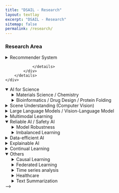 ```yaml
---
title: "DSAIL - Research"
layout: textlay
excerpt: "DSAIL - Research"
sitemap: false
permalink: /research/
---
```



<h3>Research Area</h3>

<details>
<summary>Recommender System</summary>
<div style="margin-left: 20px;">
<ul>
<li><a href="https://arxiv.org/abs/2404.11343" target="_blank">Large Language Models meet Collaborative Filtering: An Efficient All-round LLM-based Recommender System (KDD 2024)</a></li>
<li><a href="https://arxiv.org/abs/2308.09649" target="_blank">MUSE: Music Recommender System with Shuffle Play Recommendation Enhancement (CIKM 2023)</a></li>
<li><a href="https://arxiv.org/abs/2306.01792" target="_blank">Task Relation-aware Continual User Representation Learning (KDD 2023)</a></li>
<li><a href="https://arxiv.org/abs/2304.08382" target="_blank">MELT: Mutual Enhancement of Long-Tailed User and Item for Sequential Recommendation (SIGIR 2023)</a></li>
<li><a href="https://arxiv.org/abs/2209.06644" target="_blank">Beyond Learning from Next Item: Sequential Recommendation via Personalized Interest Sustainability (CIKM 2022)</a></li>
<li><a href="https://arxiv.org/abs/2105.06323" target="_blank">Bootstrapping User and Item Representations for One-Class Collaborative Filtering (SIGIR 2021)</a></li>
<li><a href="https://dsail.kaist.ac.kr/files/ICDM20.pdf" target="_blank">Interest Sustainability-Aware Recommender System (ICDM 2020)</a></li>
<li><a href="https://dsail.kaist.ac.kr/files/IJCAI19_2.pdf" target="_blank">Action Space Learning for Heterogeneous User Behavior Prediction (IJCAI 2019)</a></li>
<li><a href="https://dsail.kaist.ac.kr/files/IJCAI19_1.pdf" target="_blank">Sequential and Diverse Recommendation with Long Tail (IJCAI 2019)</a></li>
<li><a href="https://dsail.kaist.ac.kr/files/ICDM18.pdf" target="_blank">Collaborative Translational Metric Learning (ICDM 2018)</a></li>
<li><a href="https://dsail.kaist.ac.kr/files/SIGIR18.pdf" target="_blank">Review Sentiment-Guided Scalable Deep Recommender System (SIGIR 2018 Short)</a></li>
<li><a href="https://dsail.kaist.ac.kr/files/WWW17.pdf" target="_blank">Do "Also-Viewed" Products Help User Rating Prediction? (WWW 2017)</a></li>
<li><a href="https://dsail.kaist.ac.kr/files/RecSys16.pdf" target="_blank">Convolutional Matrix Factorization for Document Context-Aware Recommendation (RecSys 2016)</a></li>
</ul>
</div>
</details>

<!-- <details open>
    <summary>Graph Neural Networks</summary>
    <div style="margin-left: 20px;">
        <details>
            <summary>Core Algorithms</summary>
            <div style="margin-left: 20px;">
                <ul>
                    <li><a href="https://arxiv.org/abs/2306.15217" target="_blank">Unsupervised Episode Generation for Graph Meta-learning (ICML 2024)</a></li>
                    <li><a href="https://arxiv.org/abs/2402.11837" target="_blank">Self-guided Robust Graph Structure Refinement (WWW 2024)</a></li>
                    <li><a href="https://arxiv.org/abs/2302.05428" target="_blank">Sterling: Synergistic Representation Learning on Bipartite Graphs (AAAI 2024)</a></li>
                    <li><a href="https://dcai-workshop.github.io/assets/pdf/accepted_papers/65.pdf" target="_blank">Noise Robust Graph Learning under Feature-Dependent Graph-Noise (WWW 2024 Workshop)</a></li>
                    <li><a href="https://arxiv.org/abs/2406.13214" target="_blank">Self-Explainable Temporal Graph Networks based on Graph Information Bottleneck (KDD 2024)</a></li>
                    <li><a href="https://openreview.net/pdf?id=icWwBKyVMs" target="_blank">Interpretable Prototype-based Graph Information Bottleneck (NeurIPS 2023)</a></li>
                    <li><a href="https://arxiv.org/abs/2308.08097" target="_blank">Structural Mixup for Graph Neural Networks (CIKM 2023)</a></li>
                    <li><a href="https://arxiv.org/abs/2306.13854" target="_blank">Similarity Preserving Adversarial Graph Contrastive Learning (KDD 2023)</a></li>
                    <li><a href="https://arxiv.org/abs/2305.18758" target="_blank">Task-Equivariant Graph Few-shot Learning (KDD 2023)</a></li>
                    <li><a href="https://arxiv.org/abs/2305.18451" target="_blank">Shift-Robust Molecular Relational Learning with Causal Substructure (KDD 2023)</a></li>
                    <li><a href="https://arxiv.org/abs/2305.01520" target="_blank">Conditional Graph Information Bottleneck for Molecular Relational Learning (KDD 2023)</a></li>
                    <li><a href="https://arxiv.org/abs/2208.10205" target="_blank">LTE4G: Long-Tail Experts for Graph Neural Networks (CIKM 2022)</a></li>
                    <li><a href="https://arxiv.org/abs/2208.10493" target="_blank">Relational Self-Supervised Learning on Graphs (CIKM 2022)</a></li>
                    <li><a href="https://arxiv.org/abs/2204.01303" target="_blank">GraFN: Semi-Supervised Node Classification on Graph with Few Labels via Non-Parametric Distribution Assignment (SIGIR 2022 Short)</a></li>
                    <li><a href="https://arxiv.org/abs/2204.06353" target="_blank">AHP: Learning to Negative Sample for Hyperedge Prediction (SIGIR 2022 Short)</a></li>
                    <li><a href="https://arxiv.org/abs/2112.02472" target="_blank">Augmentation-Free Self-Supervised Learning on Graphs (AAAI 2022)</a></li>
                    <li><a href="https://arxiv.org/abs/2102.07810" target="_blank">HDMI: High-order Deep Multiplex Infomax (WWW 2021)</a></li>
                    <li><a href="https://arxiv.org/abs/2006.04239" target="_blank">Unsupervised Differentiable Multi-aspect Network Embedding (KDD 2020)</a></li>
                    <li><a href="https://arxiv.org/abs/1911.06750" target="_blank">Unsupervised Attributed Multiplex Network Embedding (AAAI 2020)</a></li>
                    <li><a href="https://arxiv.org/abs/1906.01546" target="_blank">Task-Guided Pair Embedding in Heterogeneous Network (CIKM 2019)</a></li>
                    <li><a href="https://dsail.kaist.ac.kr/files/CIKM19.pdf" target="_blank">BHIN2vec: Balancing the Type of Relation in Heterogeneous Information Network (CIKM 2019)</a></li>
                </ul>
            </div>
        </details>
    </div>
    <div style="margin-left: 20px;">
        <details>
            <summary>Application</summary>
            <div style="margin-left: 20px;">
                <details>
                    <summary>Traffic</summary>
                    <div style="margin-left: 20px;">
                        <ul>
                            <li><a href="https://arxiv.org/abs/2406.03140" target="_blank">Continual Traffic Forecasting via Mixture of Experts (Preprint 2024)</a></li>
                        </ul>
                    </div>
                </details>
                <details>
                    <summary>Anomaly Detection</summary>
                    <div style="margin-left: 20px;">
                        <ul>
                            <li><a href="https://arxiv.org/abs/2308.11669" target="_blank">Class Label-aware Graph Anomaly Detection (CIKM 2023)</a></li>
                        </ul>
                    </div>
                </details>
                <details>
                    <summary>Healthcare</summary>
                    <div style="margin-left: 20px;">
                        <ul>
                            <li><a href="https://arxiv.org/abs/2211.15158" target="_blank">Heterogeneous Graph Learning for Multi-modal Medical Data Analysis (AAAI 2023)</a></li>
                        </ul>
                    </div>
                </details>
                <details>
                    <summary>Circuit Design</summary>
                    <!-- <div style="margin-left: 20px;">
                        <ul>
                            <li><a href="https://arxiv.org/abs/2211.15158" target="_blank">Heterogeneous Graph Learning for Multi-modal Medical Data Analysis (AAAI 2023)</a></li>
                        </ul>
                    </div> -->
                </details>
            </div>
        </details>
    </div>
</details>

<details open>
    <summary>AI for Science</summary>
    <div style="margin-left: 20px;">
        <details>
            <summary>Materials Science / Chemistry</summary>
            <div style="margin-left: 20px;">
                <ul>
                    <li><a href="https://openreview.net/pdf?id=2lWh1G1W1I" target="_blank">Density of States Prediction of Crystalline Materials via Prompt-guided Multi-Modal Transformer (NeurIPS 2023)</a></li>
                    <li><a href="https://openreview.net/pdf?id=icWwBKyVMs" target="_blank">Interpretable Prototype-based Graph Information Bottleneck (NeurIPS 2023)</a></li>
                    <li><a href="https://arxiv.org/abs/2305.18451" target="_blank">Shift-Robust Molecular Relational Learning with Causal Substructure (KDD 2023)</a></li>
                    <li><a href="https://arxiv.org/abs/2305.01520" target="_blank">Conditional Graph Information Bottleneck for Molecular Relational Learning (KDD 2023)</a></li>
                    <li><a href="https://arxiv.org/abs/2312.13289" target="_blank">Stoichiometry Representation Learning with Polymorphic Crystal Structures (NeurIPS 2023 Workshop)</a></li>
                    <li><a href="https://openreview.net/pdf?id=kZQ0iFqhEQ" target="_blank">Electron-Derived Molecular Representation Learning for Real-World Molecular Physics (NeurIPS 2023 Workshop)</a></li>
                    <li><a href="https://dsail.kaist.ac.kr/files/KDD22.pdf" target="_blank">Nonlinearity Encoding for Extrapolation of Neural Networks (KDD 2022)</a></li>
                </ul>
            </div>
        </details>
        <details>
            <summary>Bioinformatics / Drug Design / Protein Folding</summary>
            <div style="margin-left: 20px;">
                <ul>
                    <li><a href="https://academic.oup.com/bib/article/25/3/bbae209/7665119" target="_blank">Single-cell RNA Sequencing Data Imputation Using Bi-level Feature Propagation (Briefings in Bioinformatics 2024)</a></li>
                    <li><a href="https://doi.org/10.1093/bioinformatics/btad342" target="_blank">Deep Single-cell RNA-seq Data Clustering with Graph Prototypical Contrastive Learning (Bioinformatics 2023)</a></li>
                </ul>
            </div>
        </details>
    </div>
</details>

<details>
    <summary>Scene Understanding (Computer Vision)</summary>
    <div style="margin-left: 20px;">
        <ul>
            <li><a href="https://arxiv.org/abs/2310.10404" target="_blank">LLM4SGG: Large Language Models for Weakly Supervised Scene Graph Generation (CVPR 2024)</a></li>
            <li><a href="https://openreview.net/pdf?id=WipsLtH77t" target="_blank">Adaptive Self-training Framework for Fine-grained Scene Graph Generation (ICLR 2024)</a></li>
            <li><a href="https://arxiv.org/abs/2212.00443" target="_blank">Unbiased Heterogeneous Scene Graph Generation with Relation-aware Message Passing Neural Network (AAAI 2023)</a></li>
        </ul>
    </div>
</details>



<details>
    <summary>Large Language Models / Vision-Language Model</summary>
    <div style="margin-left: 20px;">
        <ul>
        	<li><a href="https://arxiv.org/abs/2404.11343" target="_blank">Large Language Models meet Collaborative Filtering: An Efficient All-round LLM-based Recommender System (KDD 2024)</a></li>
            <li><a href="https://arxiv.org/abs/2310.10404" target="_blank">LLM4SGG: Large Language Models for Weakly Supervised Scene Graph Generation (CVPR 2024)</a></li>
            <li><a href="https://arxiv.org/abs/2405.00021" target="_blank">SIMPLOT: Enhancing Chart Question Answering by Distilling Essentials (Preprint 2024)</a></li>
        </ul>
    </div>
</details>


<details>
    <summary>Multimodal Learning</summary>
    <div style="margin-left: 20px;">
        <ul>
            <li><a href="https://arxiv.org/abs/2405.00021" target="_blank">SIMPLOT: Enhancing Chart Question Answering by Distilling Essentials (Preprint 2024)</a></li>
            <li><a href="https://arxiv.org/abs/2211.15158" target="_blank">Heterogeneous Graph Learning for Multi-modal Medical Data Analysis (AAAI 2023)</a></li>
        </ul>
    </div>
</details>


<details open>
    <summary>Reliable AI / Safety AI</summary>
    <div style="margin-left: 20px;">
        <details>
            <summary>Model Robustness</summary>
            <div style="margin-left: 20px;">
                <ul>
                    <li><a href="https://arxiv.org/abs/2306.13854" target="_blank">Similarity Preserving Adversarial Graph Contrastive Learning (KDD 2023)</a></li>
                    <li><a href="https://arxiv.org/abs/2203.15802" target="_blank">Shift-Robust Node Classification via Graph Adversarial Clustering (NeurIPS 2022 Workshop)</a></li>
                    <li><a href="https://dcai-workshop.github.io/assets/pdf/accepted_papers/65.pdf" target="_blank">Noise Robust Graph Learning under Feature-Dependent Graph-Noise (WWW 2024 Workshop)</a></li>
                </ul>
            </div>
        </details>
        <details>
            <summary>Imbalanced Learning</summary>
            <div style="margin-left: 20px;">
                <ul>
                    <li><a href="https://openreview.net/pdf?id=WipsLtH77t" target="_blank">Adaptive Self-training Framework for Fine-grained Scene Graph Generation (ICLR 2024)</a></li>
                    <li><a href="https://arxiv.org/abs/2212.00443" target="_blank">Unbiased Heterogeneous Scene Graph Generation with Relation-aware Message Passing Neural Network (AAAI 2023)</a></li>
                    <li><a href="https://arxiv.org/abs/2304.08382" target="_blank">MELT: Mutual Enhancement of Long-Tailed User and Item for Sequential Recommendation (SIGIR 2023)</a></li>
                    <li><a href="https://arxiv.org/abs/2208.10205" target="_blank">LTE4G: Long-Tail Experts for Graph Neural Networks (CIKM 2022)</a></li>
                    <li><a href="https://dsail.kaist.ac.kr/files/IJCAI19_1.pdf" target="_blank">Sequential and Diverse Recommendation with Long Tail (IJCAI 2019)</a></li>
                </ul>
            </div>
        </details>
    </div>
</details>



<details>
    <summary>Data-efficient AI</summary>
    <div style="margin-left: 20px;">
        <ul>
            <li><a href="https://arxiv.org/abs/2306.15217" target="_blank">Unsupervised Episode Generation for Graph Meta-learning (ICML 2024)</a></li>
            <li><a href="https://arxiv.org/abs/2305.18758" target="_blank">Task-Equivariant Graph Few-shot Learning (KDD 2023)</a></li>
        </ul>
    </div>
</details>


<details>
    <summary>Explainable AI</summary>
    <div style="margin-left: 20px;">
        <ul>
            <li><a href="https://arxiv.org/abs/2406.13214" target="_blank">Self-Explainable Temporal Graph Networks based on Graph Information Bottleneck (KDD 2024)</a></li>
            <li><a href="https://openreview.net/pdf?id=icWwBKyVMs" target="_blank">Interpretable Prototype-based Graph Information Bottleneck (NeurIPS 2023)</a></li>
            <li><a href="https://arxiv.org/abs/2305.18451" target="_blank">Shift-Robust Molecular Relational Learning with Causal Substructure (KDD 2023)</a></li>
            <li><a href="https://arxiv.org/abs/2305.01520" target="_blank">Conditional Graph Information Bottleneck for Molecular Relational Learning (KDD 2023)</a></li>
        </ul>
    </div>
</details>


<details>
    <summary>Continual Learning</summary>
    <div style="margin-left: 20px;">
        <ul>
            <li><a href="https://arxiv.org/abs/2402.13711" target="_blank">DSLR: Diversity Enhancement and Structure Learning for Rehearsal-based Graph Continual Learning (WWW 2024)</a></li>
            <li><a href="https://arxiv.org/abs/2306.01792" target="_blank">Task Relation-aware Continual User Representation Learning (KDD 2023)</a></li>
        </ul>
    </div>
</details>


<details open>
    <summary>Others</summary>
    <div style="margin-left: 20px;">
        <details>
            <summary>Causal Learning</summary>
            <div style="margin-left: 20px;">
                <ul>
                    <li><a href="https://arxiv.org/abs/2305.18451" target="_blank">Shift-Robust Molecular Relational Learning with Causal Substructure (KDD 2023)</a></li>
                </ul>
            </div>
        </details>
        <details>
            <summary>Federated Learning</summary>
            <!-- <div style="margin-left: 20px;">
                <ul>
                    <li><a href="https://academic.oup.com/bib/article/25/3/bbae209/7665119" target="_blank">Single-cell RNA Sequencing Data Imputation Using Bi-level Feature Propagation (Briefings in Bioinformatics 2024)</a></li>
                </ul>
            </div> -->
        </details>
        <details>
            <summary>Time series analysis</summary>
            <!-- <div style="margin-left: 20px;">
                <ul>
                    <li><a href="https://academic.oup.com/bib/article/25/3/bbae209/7665119" target="_blank">Single-cell RNA Sequencing Data Imputation Using Bi-level Feature Propagation (Briefings in Bioinformatics 2024)</a></li>
                </ul>
            </div> -->
        </details>
        <details>
            <summary>Healthcare</summary>
            <div style="margin-left: 20px;">
                <ul>
                    <li><a href="https://arxiv.org/abs/2211.15158" target="_blank">Heterogeneous Graph Learning for Multi-modal Medical Data Analysis (AAAI 2023)</a></li>
                </ul>
            </div>
        </details>
        <details>
            <summary>Text Summarization</summary>
            <div style="margin-left: 20px;">
                <ul>
                    <li><a href="https://arxiv.org/abs/2212.10843" target="_blank">Generating Multiple-Length Summaries via Reinforcement Learning for Unsupervised Sentence Summarization (EMNLP Findings 2022)</a></li>
                </ul>
            </div>
        </details>
    </div>
</details> -->













